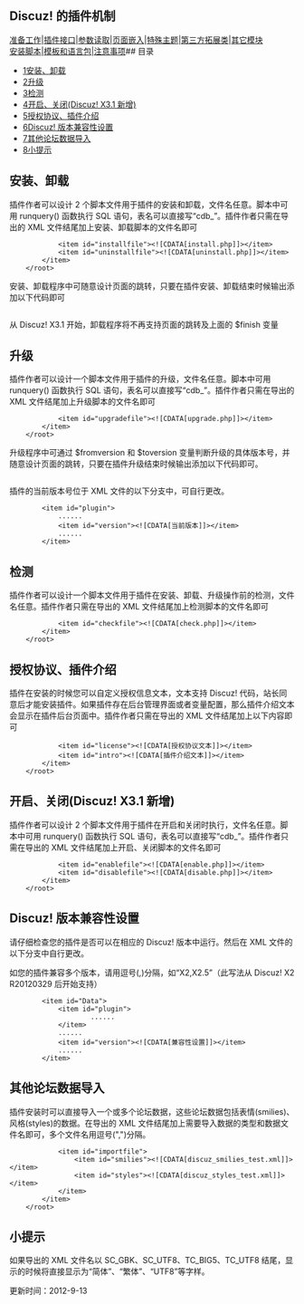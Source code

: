 ## Discuz! 的插件机制
[准备工作](?ac=document&page=dev_plugin)|[插件接口](?ac=document&page=plugin_module)|[参数读取](?ac=document&page=plugin_vars)|[页面嵌入](?ac=document&page=plugin_hook)|[特殊主题](?ac=document&page=plugin_specialthread)|[第三方拓展类](?ac=document&page=plugin_classes)|[其它模块](?ac=document&page=plugin_other_module)  
[安装脚本](?ac=document&page=plugin_install)|[模板和语言包](?ac=document&page=plugin_language)|[注意事项](?ac=document&page=plugin_notice)## 目录
- [1安装、卸载](?ac=document&page=plugin_install#.E5.AE.89.E8.A3.85.E3.80.81.E5.8D.B8.E8.BD.BD)
- [2升级](?ac=document&page=plugin_install#.E5.8D.87.E7.BA.A7)
- [3检测](?ac=document&page=plugin_install#.E6.A3.80.E6.B5.8B)
- [4开启、关闭(Discuz! X3.1 新增)](?ac=document&page=plugin_install#.BF.AA.C6.F4.A1.A2.B9.D8.B1.D5)
- [5授权协议、插件介绍](?ac=document&page=plugin_install#.E6.8E.88.E6.9D.83.E5.8D.8F.E8.AE.AE.E3.80.81.E6.8F.92.E4.BB.B6.E4.BB.8B.E7.BB.8D)
- [6Discuz! 版本兼容性设置](?ac=document&page=plugin_install#Discuz.21_.E7.89.88.E6.9C.AC.E5.85.BC.E5.AE.B9.E6.80.A7.E8.AE.BE.E7.BD.AE)
- [7其他论坛数据导入](?ac=document&page=plugin_install#.E5.85.B6.E4.BB.96.E8.AE.BA.E5.9D.9B.E6.95.B0.E6.8D.AE.E5.AF.BC.E5.85.A5)
- [8小提示](?ac=document&page=plugin_install#.E5.B0.8F.E6.8F.90.E7.A4.BA)

  
## 安装、卸载
插件作者可以设计 2 个脚本文件用于插件的安装和卸载，文件名任意。脚本中可用 runquery() 函数执行 SQL 语句，表名可以直接写“cdb_”。插件作者只需在导出的 XML 文件结尾加上安装、卸载脚本的文件名即可 

```	
    		<item id="installfile"><![CDATA[install.php]]></item>
    		<item id="uninstallfile"><![CDATA[uninstall.php]]></item>
    	</item>
    </root>

```
安装、卸载程序中可随意设计页面的跳转，只要在插件安装、卸载结束时候输出添加以下代码即可 

```	$finish = TRUE;
```
从 Discuz! X3.1 开始，卸载程序将不再支持页面的跳转及上面的 $finish 变量

## 升级
插件作者可以设计一个脚本文件用于插件的升级，文件名任意。脚本中可用 runquery() 函数执行 SQL 语句，表名可以直接写“cdb_”。插件作者只需在导出的 XML 文件结尾加上升级脚本的文件名即可 

```	
    		<item id="upgradefile"><![CDATA[upgrade.php]]></item>
    	</item>
    </root>

```
升级程序中可通过 $fromversion 和 $toversion 变量判断升级的具体版本号，并随意设计页面的跳转，只要在插件升级结束时候输出添加以下代码即可。 

```	$finish = TRUE;
```
插件的当前版本号位于 XML 文件的以下分支中，可自行更改。 

```	
    	<item id="plugin">
    		......
    		<item id="version"><![CDATA[当前版本]]></item>
    		......
    	</item>

```
## 检测
插件作者可以设计一个脚本文件用于插件在安装、卸载、升级操作前的检测，文件名任意。插件作者只需在导出的 XML 文件结尾加上检测脚本的文件名即可 

```	
    		<item id="checkfile"><![CDATA[check.php]]></item>
    	</item>
    </root>

```
## 授权协议、插件介绍
插件在安装的时候您可以自定义授权信息文本，文本支持 Discuz! 代码，站长同意后才能安装插件。如果插件存在后台管理界面或者变量配置，那么插件介绍文本会显示在插件后台页面中。插件作者只需在导出的 XML 文件结尾加上以下内容即可 

```	
    		<item id="license"><![CDATA[授权协议文本]]></item>
    		<item id="intro"><![CDATA[插件介绍文本]]></item>
    	</item>
    </root>

```
## 开启、关闭(Discuz! X3.1 新增)
插件作者可以设计 2 个脚本文件用于插件在开启和关闭时执行，文件名任意。脚本中可用 runquery() 函数执行 SQL 语句，表名可以直接写“cdb_”。插件作者只需在导出的 XML 文件结尾加上开启、关闭脚本的文件名即可 

```	
    		<item id="enablefile"><![CDATA[enable.php]]></item>
    		<item id="disablefile"><![CDATA[disable.php]]></item>
    	</item>
    </root>

```
## Discuz! 版本兼容性设置
请仔细检查您的插件是否可以在相应的 Discuz! 版本中运行。然后在 XML 文件的以下分支中自行更改。 

如您的插件兼容多个版本，请用逗号(,)分隔，如“X2,X2.5”（此写法从 Discuz! X2 R20120329 后开始支持） 

```	
    	<item id="Data">
    		<item id="plugin">
    		    	......
    		</item>
    		......
    		<item id="version"><![CDATA[兼容性设置]]></item>
    		......
    	</item>

```
## 其他论坛数据导入
插件安装时可以直接导入一个或多个论坛数据，这些论坛数据包括表情(smilies)、风格(styles)的数据。在导出的 XML 文件结尾加上需要导入数据的类型和数据文件名即可，多个文件名用逗号(",")分隔。 

```	
    		<item id="importfile">
    			<item id="smilies"><![CDATA[discuz_smilies_test.xml]]></item>
    			<item id="styles"><![CDATA[discuz_styles_test.xml]]></item>
    		</item>
    	</item>
    </root>

```
## 小提示
如果导出的 XML 文件名以 SC_GBK、SC_UTF8、TC_BIG5、TC_UTF8 结尾，显示的时候将直接显示为“简体”、“繁体”、“UTF8”等字样。 

更新时间：2012-9-13

